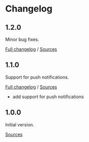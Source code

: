 # Changelog

## 1.2.0

Minor bug fixes.

[Full changelog](https://github.com/mobeelizer/ios-sdk/compare/1.1.0...1.2.0) / [Sources](https://github.com/mobeelizer/ios-sdk/tree/1.2.0)

## 1.1.0

Support for push notifications.

[Full changelog](https://github.com/mobeelizer/ios-sdk/compare/1.0.0...1.1.0) / [Sources](https://github.com/mobeelizer/ios-sdk/tree/1.1.0)

* add support for push notifications

## 1.0.0

Initial version.

[Sources](https://github.com/mobeelizer/ios-sdk/tree/1.0.0)
